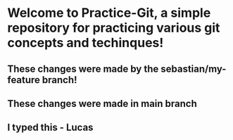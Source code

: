 # Welcome to Practice-Git, a simple repository for practicing various git concepts and techinques!

## These changes were made by the sebastian/my-feature branch!

## These changes were made in main branch

## I typed this - Lucas 